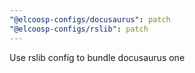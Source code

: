 ```yaml
---
"@elcoosp-configs/docusaurus": patch
"@elcoosp-configs/rslib": patch
---
```


Use rslib config to bundle docusaurus one
